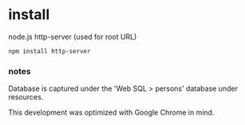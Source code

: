 # install
node.js
http-server (used for root URL)

    npm install http-server

### notes
Database is captured under the 'Web SQL > persons' database under resources.

This development was optimized with Google Chrome in mind.